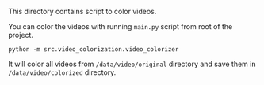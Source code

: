 This directory contains script to color videos.

You can color the videos with running `main.py` script from root of the project.

    python -m src.video_colorization.video_colorizer

It will color all videos from `/data/video/original` directory and save them in `/data/video/colorized` directory.